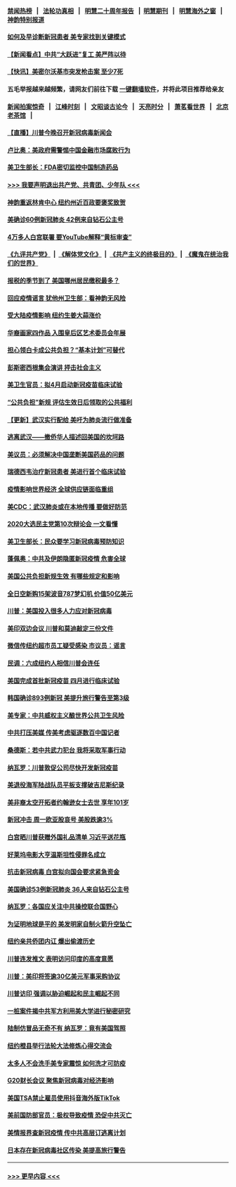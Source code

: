 #### [禁闻热榜](热点新闻.md?=0)  &nbsp;&nbsp;|&nbsp;&nbsp; [法轮功真相](https://github.com/gfw-breaker/truth/blob/master/README.md?=0) &nbsp;&nbsp;|&nbsp;&nbsp; [明慧二十周年报告](https://github.com/gfw-breaker/mh-reports/blob/master/README.md?=0) &nbsp;&nbsp;|&nbsp;&nbsp;[明慧期刊](https://github.com/gfw-breaker/mh-qikan) &nbsp;&nbsp;|&nbsp;&nbsp; [明慧海外之窗](https://github.com/gfw-breaker/mh-news/blob/master/README.md?=0) &nbsp;&nbsp;|&nbsp;&nbsp; [神韵特别报道](https://github.com/gfw-breaker/mh-news/blob/master/shenyun.md?=0)
#### [如何及早诊断新冠患者 美专家找到关键模式](../pages/nsc412/n11898626.md?t=02270902) 
#### [【新闻看点】中共“大跃进”复工 美严阵以待](../pages/nsc412/n11898221.md?t=02270902) 
#### [【快讯】美密尔沃基市突发枪击案 至少7死](../pages/nsc412/n11898687.md?t=02270902) 
#### 五毛举报越来越频繁，请网友们前往下载 [一键翻墙软件](https://github.com/gfw-breaker/ssr-accounts)，并将此项目推荐给亲友
#### [新闻拍案惊奇](https://github.com/gfw-breaker/banned-news/blob/master/pages/link4.md) &nbsp;&nbsp;|&nbsp;&nbsp; [江峰时刻](https://github.com/gfw-breaker/banned-news/blob/master/pages/link4.md) &nbsp;&nbsp;|&nbsp;&nbsp; [文昭谈古论今](https://github.com/gfw-breaker/banned-news/blob/master/pages/link4.md) &nbsp;&nbsp;|&nbsp;&nbsp; [天亮时分](https://github.com/gfw-breaker/banned-news/blob/master/pages/link4.md) &nbsp;&nbsp;|&nbsp;&nbsp; [萧茗看世界](https://github.com/gfw-breaker/banned-news/blob/master/pages/link4.md) &nbsp;&nbsp;|&nbsp;&nbsp; [北京老茶馆](https://github.com/gfw-breaker/banned-news/blob/master/pages/link4.md) &nbsp;&nbsp;|&nbsp;&nbsp; 
#### [【直播】川普今晚召开新冠病毒新闻会](../pages/nsc412/n11898088.md?t=02270902) 
#### [卢比奥：美政府需警惕中国金融市场腐败行为](../pages/nsc412/n11898327.md?t=02270902) 
#### [美卫生部长：FDA密切监控中国制造药品](../pages/nsc412/n11898231.md?t=02270902) 
#### [>>> 我要声明退出共产党、共青团、少年队 <<<](https://github.com/begood0513/goodnews/blob/master/quit/letter.md) 
#### [神韵重返林肯中心 纽约州近百政要褒奖致贺](../pages/nsc412/n11893366.md?t=02270902) 
#### [美确诊60例新冠肺炎 42例来自钻石公主号](../pages/nsc412/n11898098.md?t=02270902) 
#### [4万多人白宫联署 要YouTube解释“黄标审查”](../pages/nsc412/n11897803.md?t=02270902) 
#### [《九评共产党》](https://github.com/begood0513/9ping.md/blob/master/README.md) &nbsp;|&nbsp; [《解体党文化》](../../../../jtdwh.md/blob/master/README.md)  &nbsp;|&nbsp; [《共产主义的终极目的》](../../../../gczydzjmd.md/blob/master/README.md) &nbsp;|&nbsp; [《魔鬼在统治我们的世界》](../../../../mgztzwmdsj.md/blob/master/README.md) 
#### [报税的季节到了 美国哪州居民缴税最多？](../pages/nsc412/n11897626.md?t=02270902) 
#### [回应疫情谣言 犹他州卫生部：看神韵无风险](../pages/nsc412/n11896078.md?t=02270902) 
#### [受大陆疫情影响  纽约生姜大蒜涨价](../pages/nsc412/n11896485.md?t=02270902) 
#### [华裔画家四作品  入围皇后区艺术委员会年展](../pages/nsc412/n11896497.md?t=02270902) 
#### [担心领白卡成公共负担？“基本计划”可替代](../pages/nsc412/n11896478.md?t=02270902) 
#### [彭斯密西根集会演讲 抨击社会主义](../pages/nsc412/n11896543.md?t=02270902) 
#### [美卫生官员：拟4月启动新冠疫苗临床试验](../pages/nsc412/n11896357.md?t=02270902) 
#### [“公共负担”新规  评估生效日后领取的公共福利](../pages/nsc412/n11893847.md?t=02270902) 
#### [【更新】武汉实行配给 美吁为肺炎流行做准备](../pages/nsc412/n11890652.md?t=02270902) 
#### [逃离武汉——撤侨华人描述回美国的坎坷路](../pages/nsc412/n11895897.md?t=02270902) 
#### [美议员：必须解决中国垄断美国药品的问题](../pages/nsc412/n11895991.md?t=02270902) 
#### [瑞德西韦治疗新冠患者 美进行首个临床试验](../pages/nsc412/n11895845.md?t=02270902) 
#### [疫情影响世界经济 全球供应链面临重组](../pages/nsc412/n11895634.md?t=02270902) 
#### [美CDC：武汉肺炎或在本地传播 要做好防范](../pages/nsc412/n11895597.md?t=02270902) 
#### [2020大选民主党第10次辩论会 一文看懂](../pages/nsc412/n11895486.md?t=02270902) 
#### [美卫生部长：民众要学习新冠病毒预防知识](../pages/nsc412/n11895308.md?t=02270902) 
#### [蓬佩奥：中共及伊朗隐匿新冠疫情 危害全球](../pages/nsc412/n11895492.md?t=02270902) 
#### [美国公共负担新规生效 有哪些规定和影响](../pages/nsc412/n11893866.md?t=02270902) 
#### [全日空新购15架波音787梦幻机 价值50亿美元](../pages/nsc412/n11895154.md?t=02270902) 
#### [川普：美国投入很多人力应对新冠病毒](../pages/nsc412/n11894977.md?t=02270902) 
#### [美印双边会议 川普和莫迪敲定三份文件](../pages/nsc412/n11894247.md?t=02270902) 
#### [微信传纽约超市员工疑受感染  市议员：谣言](../pages/nsc412/n11893861.md?t=02270902) 
#### [民调：六成纽约人相信川普会连任](../pages/nsc412/n11893884.md?t=02270902) 
#### [美国完成首批新冠疫苗 四月进行临床试验](../pages/nsc412/n11893526.md?t=02270902) 
#### [韩国确诊893例新冠 美提升旅行警告至第3级](../pages/nsc412/n11893662.md?t=02270902) 
#### [美专家：中共威权主义酿世界公共卫生风险](../pages/nsc412/n11893474.md?t=02270902) 
#### [中共打压美媒 传美考虑驱逐数百中国记者](../pages/nsc412/n11893178.md?t=02270902) 
#### [桑德斯：若中共武力犯台 我将采取军事行动](../pages/nsc412/n11893282.md?t=02270902) 
#### [纳瓦罗：川普敦促公司尽快开发新冠疫苗](../pages/nsc412/n11893211.md?t=02270902) 
#### [美退役海军陆战队员平板支撑破吉尼斯纪录](../pages/nsc412/n11893022.md?t=02270902) 
#### [美非裔太空开拓者约翰逊女士去世 享年101岁](../pages/nsc412/n11892917.md?t=02270902) 
#### [新冠冲击 周一欧亚股哀号 美股跌逾3%](../pages/nsc412/n11892648.md?t=02270902) 
#### [白宫晒川普获赠外国礼品清单 习近平送花瓶](../pages/nsc412/n11892985.md?t=02270902) 
#### [好莱坞电影大亨温斯坦性侵罪名成立](../pages/nsc412/n11892907.md?t=02270902) 
#### [抗击新冠病毒 白宫拟向国会要求紧急资金](../pages/nsc412/n11892943.md?t=02270902) 
#### [美国确诊53例新冠肺炎 36人来自钻石公主号](../pages/nsc412/n11892877.md?t=02270902) 
#### [纳瓦罗：各国应关注中共操控联合国野心](../pages/nsc412/n11892856.md?t=02270902) 
#### [为证明地球是平的 美发明家自制火箭升空坠亡](../pages/nsc412/n11892645.md?t=02270902) 
#### [纽约亲共侨团内讧 爆出偷渡历史](../pages/nsc412/n11891235.md?t=02270902) 
#### [川普连发推文 表明访问印度的高度意愿](../pages/nsc412/n11891927.md?t=02270902) 
#### [川普：美印将签逾30亿美元军事采购协议](../pages/nsc412/n11892494.md?t=02270902) 
#### [川普访印 强调以胁迫崛起和民主崛起不同](../pages/nsc412/n11891855.md?t=02270902) 
#### [一桩案件揭中共军方利用美大学进行秘密研究](../pages/nsc412/n11891206.md?t=02270902) 
#### [陆制仿冒品无奇不有 纳瓦罗：竟有美国驾照](../pages/nsc412/n11890953.md?t=02270902) 
#### [纽约橙县举行法轮大法修炼心得交流会](../pages/nsc412/n11890760.md?t=02270902) 
#### [太多人不会洗手美专家震惊 如何洗才可防疫](../pages/nsc412/n11875866.md?t=02270902) 
#### [G20财长会议 聚焦新冠病毒对经济影响](../pages/nsc412/n11890400.md?t=02270902) 
#### [美国TSA禁止雇员使用抖音海外版TikTok](../pages/nsc412/n11890500.md?t=02270902) 
#### [美前国防部官员：极权导致疫情 恐促中共灭亡](../pages/nsc412/n11889092.md?t=02270902) 
#### [美情报界查新冠疫情 传中共高层订逃离计划](../pages/nsc412/n11888161.md?t=02270902) 
#### [日本存在新冠病毒社区传染 美提高旅行警告](../pages/nsc412/n11889917.md?t=02270902) 

----
#### [ >>> 更早内容 <<< ](../indexes/nsc412-earlier.md)

